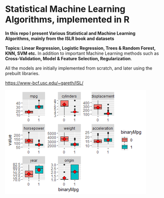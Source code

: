# Statistical Machine Learning Algorithms, implemented in R

**In this repo I present Various Statistical and Machine Learning Algorithms, mainly from the ISLR book and datasets**

**Topics: Linear Regression, Logistic Regression, Trees & Random Forest, KNN, SVM etc.**
In addition to important Machine Learning methods such as **Cross-Validation, Model & Feature Selection, Regularization**. 

All the models are initially implemented from scratch, and later using the prebuilt libraries.

https://www-bcf.usc.edu/~gareth/ISL/

<img src="https://github.com/dean-sh/Statistical-Learning/raw/master/Classification%20-%20Logistic%20Regression/AutoDataset.png"/>
